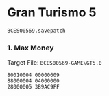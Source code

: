 #  Gran Turismo 5 

`BCES00569.savepatch`

### 1. Max Money

Target File: `BCES00569-GAME\GT5.0`

```
80010004 00000609
88000004 04000000
28000005 3B9AC9FF
```

